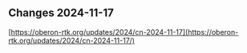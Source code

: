 ## Changes 2024-11-17

[https://oberon-rtk.org/updates/2024/cn-2024-11-17](https://oberon-rtk.org/updates/2024/cn-2024-11-17/)
